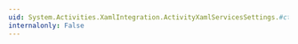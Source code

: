 ```yaml
---
uid: System.Activities.XamlIntegration.ActivityXamlServicesSettings.#ctor
internalonly: False
---
```

